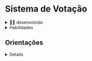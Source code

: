 # Sistema de Votação

<details>
 
  <summary>👨‍💻 desenvolvido </summary><br />
Neste projeto  desenvolvi um programa em Java para simular o cadastro de um sistema de votação, incluindo o cadastro de pessoas candidatas, o cadastro de pessoas eleitoras, e o próprio processo de votação.

</details>

<details>
  <summary><strong></strong> Habilidades</strong></summary><br />
Neste projeto:
1. Cadastrar pessoas candidatas
2. Cadastrar pessoas eleitoras
3. Iniciar processo votação
4. Apresentar os resultados da eleição

</details>

## Orientações

<details>
 
- dependências: `mvn install` 
- 🎛 Checkstyle: `mvn checkstyle:check`
</details>
